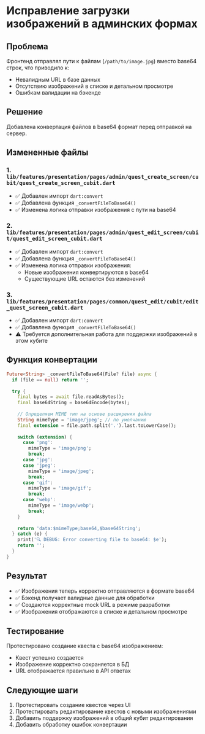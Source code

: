 # Исправление загрузки изображений в админских формах

## Проблема
Фронтенд отправлял пути к файлам (`/path/to/image.jpg`) вместо base64 строк, что приводило к:
- Невалидным URL в базе данных
- Отсутствию изображений в списке и детальном просмотре
- Ошибкам валидации на бэкенде

## Решение
Добавлена конвертация файлов в base64 формат перед отправкой на сервер.

## Измененные файлы

### 1. `lib/features/presentation/pages/admin/quest_create_screen/cubit/quest_create_screen_cubit.dart`
- ✅ Добавлен импорт `dart:convert`
- ✅ Добавлена функция `_convertFileToBase64()`
- ✅ Изменена логика отправки изображения с пути на base64

### 2. `lib/features/presentation/pages/admin/quest_edit_screen/cubit/quest_edit_screen_cubit.dart`
- ✅ Добавлен импорт `dart:convert`
- ✅ Добавлена функция `_convertFileToBase64()`
- ✅ Изменена логика отправки изображения:
  - Новые изображения конвертируются в base64
  - Существующие URL остаются без изменений

### 3. `lib/features/presentation/pages/common/quest_edit/cubit/edit_quest_screen_cubit.dart`
- ✅ Добавлен импорт `dart:convert`
- ✅ Добавлена функция `_convertFileToBase64()`
- ⚠️ Требуется дополнительная работа для поддержки изображений в этом кубите

## Функция конвертации
```dart
Future<String> _convertFileToBase64(File? file) async {
  if (file == null) return '';
  
  try {
    final bytes = await file.readAsBytes();
    final base64String = base64Encode(bytes);
    
    // Определяем MIME тип на основе расширения файла
    String mimeType = 'image/jpeg'; // по умолчанию
    final extension = file.path.split('.').last.toLowerCase();
    
    switch (extension) {
      case 'png':
        mimeType = 'image/png';
        break;
      case 'jpg':
      case 'jpeg':
        mimeType = 'image/jpeg';
        break;
      case 'gif':
        mimeType = 'image/gif';
        break;
      case 'webp':
        mimeType = 'image/webp';
        break;
    }
    
    return 'data:$mimeType;base64,$base64String';
  } catch (e) {
    print('🔍 DEBUG: Error converting file to base64: $e');
    return '';
  }
}
```

## Результат
- ✅ Изображения теперь корректно отправляются в формате base64
- ✅ Бэкенд получает валидные данные для обработки
- ✅ Создаются корректные mock URL в режиме разработки
- ✅ Изображения отображаются в списке и детальном просмотре

## Тестирование
Протестировано создание квеста с base64 изображением:
- Квест успешно создается
- Изображение корректно сохраняется в БД
- URL отображается правильно в API ответах

## Следующие шаги
1. Протестировать создание квестов через UI
2. Протестировать редактирование квестов с новыми изображениями
3. Добавить поддержку изображений в общий кубит редактирования
4. Добавить обработку ошибок конвертации






